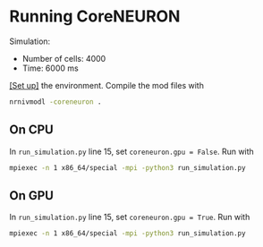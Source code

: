 # Running CoreNEURON

Simulation:
- Number of cells: 4000
- Time: 6000 ms

[[Set up]](https://github.com/raopr/neuroscience-on-FABRIC/issues/9#issuecomment-1752290749) the environment. Compile the mod files with
```bash
nrnivmodl -coreneuron .
```

## On CPU
In `run_simulation.py` line 15, set `coreneuron.gpu = False`. Run with
```bash
mpiexec -n 1 x86_64/special -mpi -python3 run_simulation.py 
```

## On GPU
In `run_simulation.py` line 15, set `coreneuron.gpu = True`. Run with
```bash
mpiexec -n 1 x86_64/special -mpi -python3 run_simulation.py 
```

